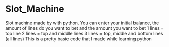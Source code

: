 # Slot_Machine

Slot machine made by with python.
You can enter your initial balance, the amount of lines do you want to bet and the amount you want to bet
  1 lines = top line
  2 lines = top and middle lines
  3 lines = top, middle and bottom lines (all lines)
This is a pretty basic code that I made while learning python
